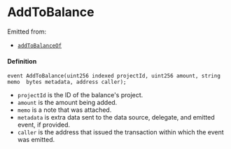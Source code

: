 # AddToBalance

Emitted from:

* [`addToBalanceOf`](/protocol/api/contracts/or-abstract/jbpayoutredemptionpaymentterminal/write/addtobalanceof.md)

#### Definition

```
event AddToBalance(uint256 indexed projectId, uint256 amount, string memo  bytes metadata, address caller);
```

* `projectId` is the ID of the balance's project.
* `amount` is the amount being added.
* `memo` is a note that was attached.
* `metadata` is extra data sent to the data source, delegate, and emitted event, if provided.
* `caller` is the address that issued the transaction within which the event was emitted.
